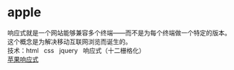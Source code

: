 # apple
响应式就是一个网站能够兼容多个终端——而不是为每个终端做一个特定的版本。<br>
这个概念是为解决移动互联网浏览而诞生的。<br>
技术：html   css   jquery   响应式（十二栅格化）  
[苹果响应式](https://liyajiele.github.io/apple/iphone.html)
